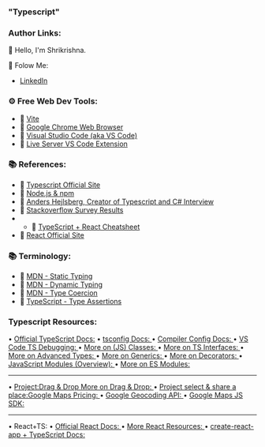 ### "Typescript"

### Author Links:

👋 Hello, I'm Shrikrishna.

🚀 Folow Me:

- [LinkedIn](www.linkedin.com/in/shrikrishna-g-kachare-9a9411221)

### ⚙ Free Web Dev Tools:

- 🔗 [Vite](https://vitejs.dev/)
- 🔗 [Google Chrome Web Browser](https://google.com/chrome/)
- 🔗 [Visual Studio Code (aka VS Code)](https://code.visualstudio.com/)
- 🔗 [Live Server VS Code Extension](https://marketplace.visualstudio.com/items?itemName=ritwickdey.LiveServer)

### 📚 References:

- 🔗 [Typescript Official Site](https://www.typescriptlang.org/)
- 🔗 [Node.js & npm](https://nodejs.org/)
- 🔗 [Anders Hejlsberg, Creator of Typescript and C# Interview](https://dev.to/destrodevshow/typescript-and-c-both-created-by-the-same-person-named-anders-hejlsberg-42g4)
- 🔗 [Stackoverflow Survey Results](https://survey.stackoverflow.co/2022/#technology-most-popular-technologies)
- - 🔗 [TypeScript + React Cheatsheet](https://github.com/typescript-cheatsheets/react)
- 🔗 [React Official Site](https://reactjs.org/)

### 📚 Terminology:

- 🔗 [MDN - Static Typing](https://developer.mozilla.org/en-US/docs/Glossary/Static_typing)
- 🔗 [MDN - Dynamic Typing](https://developer.mozilla.org/en-US/docs/Glossary/Dynamic_typing)
- 🔗 [MDN - Type Coercion](https://developer.mozilla.org/en-US/docs/Glossary/Type_coercion)
- 🔗 [TypeScript - Type Assertions](https://www.typescriptlang.org/docs/handbook/2/everyday-types.html#type-assertions)

### Typescript Resources:

• [ Official TypeScript Docs:](https://www.typescriptlang.org/docs/handbook/2/everyday-types.html)
• [ tsconfig Docs: ](https://www.typescriptlang.org/docs/handbook/tsconfig-json.html)
• [ Compiler Config Docs: ](https://www.typescriptlang.org/docs/handbook/compiler-options.html)
• [ VS Code TS Debugging: ](https://code.visualstudio.com/docs/typescript/typescript-debugging)
• [ More on (JS) Classes: ](https://developer.mozilla.org/en-US/docs/Web/JavaScript/Reference/Classes)
• [ More on TS Interfaces: ](https://www.typescriptlang.org/docs/handbook/2/objects.html)
• [ More on Advanced Types: ](https://www.typescriptlang.org/docs/handbook/2/types-from-types.html)
• [ More on Generics: ](https://www.typescriptlang.org/docs/handbook/generics.html)
• [ More on Decorators: ](https://www.typescriptlang.org/docs/handbook/decorators.html)
• [ JavaScript Modules (Overview): ](https://medium.com/computed-comparisons/commonjs-vs-amd-vs-requirejs-vs-es6-modules-2e814b114a0b)
• [ More on ES Modules: ](https://developer.mozilla.org/en-US/docs/Web/JavaScript/Guide/Modules)

---

• [ Project:Drag & Drop More on Drag & Drop: ](https://developer.mozilla.org/en-US/docs/Web/API/HTML_Drag_and_Drop_API)
• [ Project select & share a place:Google Maps Pricing: ](https://cloud.google.com/maps-platform/pricing/sheet/)
• [Google Geocoding API: ](https://developers.google.com/maps/documentation/geocoding/start)
• [Google Maps JS SDK: ](https://developers.google.com/maps/documentation/javascript/tutorial)

---

• React+TS:
• [ Official React Docs: ](https://reactjs.org/docs/getting-started.html)
• [ More React Resources: ](https://academind.com/learn/react/)
• [ create-react-app + TypeScript Docs: ](https://create-react-app.dev/docs/adding-typescript/)
